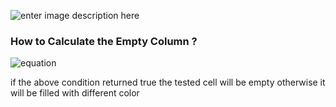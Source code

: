
![enter image description here](https://raw.githubusercontent.com/m7mdra/move-tickets-seats/master/image/Screenshot%20from%202019-03-21%2012-54-58.png)
### How to Calculate the Empty Column ?

![equation](http://www.sciweavers.org/upload/Tex2Img_1553169906/eqn.png)


if the above condition returned true the tested cell will be empty otherwise it will be filled with different color
